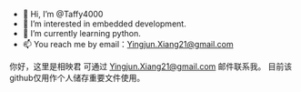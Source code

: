 - 👋 Hi, I’m @Taffy4000 
- 👀 I’m interested in embedded development.
- 🌱 I’m currently learning python.
- 📫 You reach me by email：Yingjun.Xiang21@gmail.com

你好，这里是相映君
可通过 Yingjun.Xiang21@gmail.com 邮件联系我。
目前该github仅用作个人储存重要文件使用。

<!---
Taffy4000/Taffy4000 is a ✨ special ✨ repository because its `README.md` (this file) appears on your GitHub profile.
You can click the Preview link to take a look at your changes.
--->

